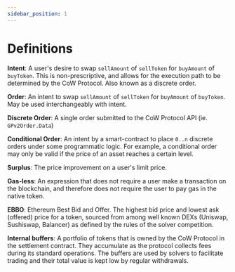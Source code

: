 ```yaml
---
sidebar_position: 1
---
```


# Definitions

**Intent**: A user's desire to swap `sellAmount` of `sellToken` for `buyAmount` of `buyToken`. This is non-prescriptive, and allows for the execution path to be determined by the CoW Protocol. Also known as a discrete order.

**Order**: An intent to swap `sellAmount` of `sellToken` for `buyAmount` of `buyToken`. May be used interchangeably with intent.

**Discrete Order**: A single order submitted to the CoW Protocol API (ie. `GPv2Order.Data`)

**Conditional Order**: An intent by a smart-contract to place `0..n` discrete orders under some programmatic logic. For example, a conditional order may only be valid if the price of an asset reaches a certain level.

**Surplus**: The price improvement on a user's limit price.

**Gas-less**: An expression that does not require a user make a transaction on the blockchain, and therefore does not require the user to pay gas in the native token.

**EBBO**: Ethereum Best Bid and Offer. The highest bid price and lowest ask (offered) price for a token, sourced from among well known DEXs (Uniswap, Sushiswap, Balancer) as defined by the rules of the solver competition.

**Internal buffers**<a name="buffers"></a>: A portfolio of tokens that is owned by the CoW Protocol in the settlement contract. They accumulate as the protocol collects fees during its standard operations. The buffers are used by solvers to facilitate trading and their total value is kept low by regular withdrawals.

